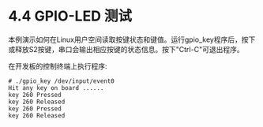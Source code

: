 # 4.4 GPIO-LED 测试

本例演示如何在Linux用户空间读取按键状态和键值。运行gpio_key程序后，按下或释放S2按键，串口会输出相应按键的状态信息。按下"Ctrl-C"可退出程序。

在开发板的控制终端上执行程序:

```
# ./gpio_key /dev/input/event0
Hit any key on board ......
key 260 Pressed
key 260 Released
key 260 Pressed
key 260 Released
```

